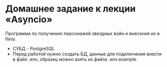 # Домашнее задание к лекции «Asyncio»

Программа по получению персонажей звездных войн и внесения их в базу.

* СУБД - PostgreSQL
* Перед работой нужно создать БД, данные для подключения внести в файл .env, образец можно взять из файла .env.example.